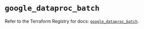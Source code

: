 # `google_dataproc_batch`

Refer to the Terraform Registry for docs: [`google_dataproc_batch`](https://registry.terraform.io/providers/hashicorp/google/6.32.0/docs/resources/dataproc_batch).
